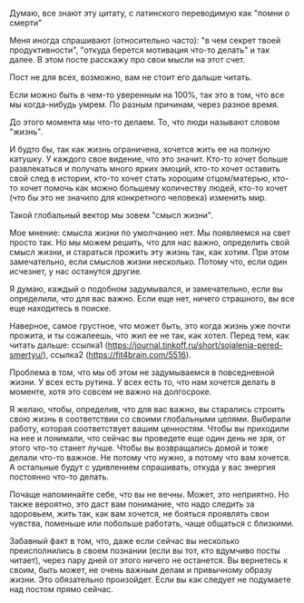 Думаю, все знают эту цитату, с латинского переводимую как "помни о смерти"

Меня иногда спрашивают (относительно часто): "в чем секрет твоей продуктивности", "откуда берется мотивация что-то делать" и так далее. В этом посте расскажу про свои мысли на этот счет. 

Пост не для всех, возможно, вам не стоит его дальше читать.

Если можно быть в чем-то уверенным на 100%, так это в том, что все мы когда-нибудь умрем. По разным причинам, через разное время.

До этого момента мы что-то делаем. То, что люди называют словом "жизнь".

И будто бы, так как жизнь ограничена, хочется жить ее на полную катушку. У каждого свое видение, что это значит. Кто-то хочет больше развлекаться и получать много ярких эмоций, кто-то хочет оставить свой след в истории, кто-то хочет стать хорошим отцом/матерью, кто-то хочет помочь как можно большему количеству людей, кто-то хочет (что бы это не значило для конкретного человека) изменить мир.

Такой глобальный вектор мы зовем "смысл жизни".

Мое мнение: смысла жизни по умолчанию нет. Мы появляемся на свет просто так. Но мы можем решить, что для нас важно, определить свой смысл жизни, и стараться прожить эту жизнь так, как хотим. При этом замечательно, если смыслов жизни несколько. Потому что, если один исчезнет, у нас останутся другие.

Я думаю, каждый о подобном задумывался, и замечательно, если вы определили, что для вас важно. Если еще нет, ничего страшного, вы все еще находитесь в поиске. 

Наверное, самое грустное, что может быть, это когда жизнь уже почти прожита, и ты сожалеешь, что жил ее не так, как хотел. Перед тем, как читать дальше: ссылка1 (https://journal.tinkoff.ru/short/sojalenia-pered-smertyu/), ссылка2 (https://fit4brain.com/5516).

Проблема в том, что мы об этом не задумываемся в повседневной жизни. У всех есть рутина. У всех есть то, что нам хочется делать в моменте, хотя это совсем не важно на долгосроке.

Я желаю, чтобы, определив, что для вас важно, вы старались строить свою жизнь в соответствии со своими глобальными целями. Выбирали работу, которая соответствует вашим ценностям. Чтобы вы приходили на нее и понимали, что сейчас вы проведете еще один день не зря, от этого что-то станет лучше. Чтобы вы возвращались домой и тоже делали что-то важное. Не потому что нужно, а потому что вам хочется. А остальные будут с удивлением спрашивать, откуда у вас энергия постоянно что-то делать.

Почаще напоминайте себе, что вы не вечны. Может, это неприятно. Но также вероятно, это даст вам понимание, что надо следить за здоровьем, жить так, как вам хочется, не бояться проявлять свои чувства, поменьше или побольше работать, чаще общаться с близкими.

Забавный факт в том, что, даже если сейчас вы несколько преисполнились в своем познании (если вы тот, кто вдумчиво посты читает), через пару дней от этого ничего не останется. Вы вернетесь к своим, быть может, не очень важным делам и привычному образу жизни. Это обязательно произойдет. Если вы как следует не подумаете над постом прямо сейчас.